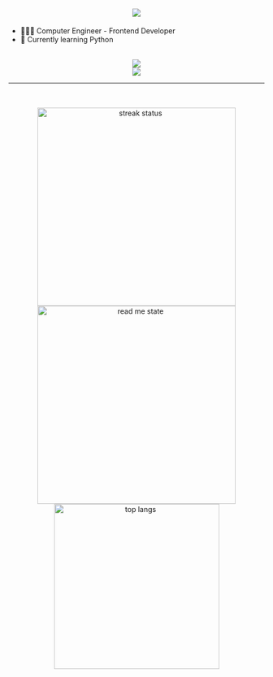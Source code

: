 
<h1 align="center">
  <a href="https://git.io/typing-svg">
    <img src="https://readme-typing-svg.herokuapp.com/?font=Righteous&size=35&center=true&vCenter=true&width=500&height=70&duration=4000&lines=Hi+There!+🤩;+I'm+Fateme!;"/>
  </a>
</h1>

- 👩🏻‍💻 Computer Engineer - Frontend Developer
- 🌱 Currently learning Python

<br/>
<div align="center">
  <a href="https://skillicons.dev">
    <img src="https://skillicons.dev/icons?i=react,next,bootstrap,mui,html,css,tailwind"/>
    <br/>
    <img src="https://skillicons.dev/icons?i=javascript,typescript,python,git,npm,yarn,cpp,c,vscode"/>
  </a>
</div>

<hr/>
<br/>
<br/>

<div align="center">
  <img width="390" src="https://streak-stats.demolab.com?user=fatememajdi&count_private=true&theme=react&border_radius=10" alt="streak status"/>
  <img width="390" src="https://github-readme-stats.vercel.app/api?username=fatememajdi&count_private=true&show_icons=true&theme=react&rank_ico=github&border_radius=10" alt="read me state"/>
  <br/>
    <img align="center" width="325" src="https://github-readme-stats.vercel.app/api/top-langs/?username=fatememajdi&hide=HTML&langs_count=8&layout=compact&theme=react&border_radius=10&size_weight=0.5&count_weight=0.5&exclude_repo=github-readme-stats" alt="top langs" />
</div>
